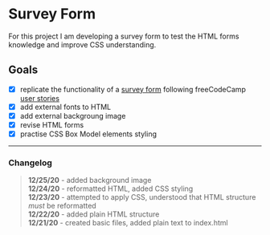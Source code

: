 # Survey Form

For this project I am developing a survey form to test the HTML forms knowledge and improve CSS understanding.

## Goals

- [x] replicate the functionality of a [survey form](https://codepen.io/freeCodeCamp/full/VPaoNP) following freeCodeCamp [user stories](https://www.freecodecamp.org/learn/responsive-web-design/responsive-web-design-projects/build-a-survey-form)
- [x] add external fonts to HTML
- [x] add external backgroung image
- [x] revise HTML forms
- [x] practise CSS Box Model elements styling

___

### Changelog

>**12/25/20** - added background image\
>**12/24/20** - reformatted HTML, added CSS styling\
>**12/23/20** - attempted to apply CSS, understood that HTML structure _must_ be reformatted\
>**12/22/20** - added plain HTML structure\
>**12/21/20** - created basic files, added plain text to index.html
